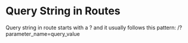 # Query String in Routes
Query string in route starts with a ? and it usually follows this pattern: 
/?parameter_name=query_value
